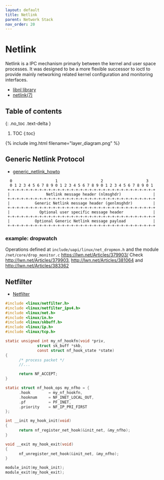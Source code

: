 ```yaml
---
layout: default
title: Netlink
parent: Network Stack
nav_order: 20
---
```


# Netlink

Netlink is a IPC mechanism primarly between the kernel and user space processes. It was designed to be a more flexible successor to ioctl to provide mainly networking related kernel configuration and monitoring interfaces.

- [libnl library](http://www.infradead.org/~tgr/libnl/)
- [netlink(7)](http://man7.org/linux/man-pages/man7/netlink.7.html)

## Table of contents
{: .no_toc .text-delta }

1. TOC
{:toc}

{% include img.html filename="layer_diagram.png" %}

## Generic Netlink Protocol

- [generic_netlink_howto](https://wiki.linuxfoundation.org/networking/generic_netlink_howto)

```
  0                   1                   2                   3
  0 1 2 3 4 5 6 7 8 9 0 1 2 3 4 5 6 7 8 9 0 1 2 3 4 5 6 7 8 9 0 1
 +-+-+-+-+-+-+-+-+-+-+-+-+-+-+-+-+-+-+-+-+-+-+-+-+-+-+-+-+-+-+-+-+
 |                Netlink message header (nlmsghdr)              |
 +-+-+-+-+-+-+-+-+-+-+-+-+-+-+-+-+-+-+-+-+-+-+-+-+-+-+-+-+-+-+-+-+
 |           Generic Netlink message header (genlmsghdr)         |
 +-+-+-+-+-+-+-+-+-+-+-+-+-+-+-+-+-+-+-+-+-+-+-+-+-+-+-+-+-+-+-+-+
 |             Optional user specific message header             |
 +-+-+-+-+-+-+-+-+-+-+-+-+-+-+-+-+-+-+-+-+-+-+-+-+-+-+-+-+-+-+-+-+
 |           Optional Generic Netlink message payload            |
 +-+-+-+-+-+-+-+-+-+-+-+-+-+-+-+-+-+-+-+-+-+-+-+-+-+-+-+-+-+-+-+-+
```

### example: dropwatch

Operations defined at `include/uapi/linux/net_dropmon.h` and the module `/net/core/drop_monitor.c`
https://lwn.net/Articles/379903/
Check http://lwn.net/Articles/379903,
      http://lwn.net/Articles/381064 and http://lwn.net/Articles/383362

## Netfilter

- [Netfilter](http://www.netfilter.org/)


```c
#include <linux/netfilter.h>
#include <linux/netfilter_ipv4.h>
#include <linux/net.h>
#include <linux/in.h>
#include <linux/skbuff.h>
#include <linux/ip.h>
#include <linux/tcp.h>

static unsigned int my_nf_hookfn(void *priv,
              struct sk_buff *skb,
              const struct nf_hook_state *state)
{
      /* process packet */
      //...

      return NF_ACCEPT;
}

static struct nf_hook_ops my_nfho = {
      .hook        = my_nf_hookfn,
      .hooknum     = NF_INET_LOCAL_OUT,
      .pf          = PF_INET,
      .priority    = NF_IP_PRI_FIRST
};

int __init my_hook_init(void)
{
      return nf_register_net_hook(&init_net, &my_nfho);
}

void __exit my_hook_exit(void)
{
      nf_unregister_net_hook(&init_net, &my_nfho);
}

module_init(my_hook_init);
module_exit(my_hook_exit);
```





